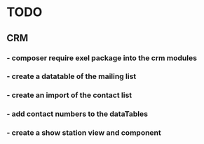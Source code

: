 # TODO
##
## CRM
### -  composer require exel package into the crm modules 
### -  create a datatable of the mailing list 
### -  create an import of the contact list
### -  add contact numbers to the dataTables 
### -  create a show station view and component 
